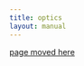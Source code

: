 ```yaml
---
title: optics
layout: manual
---
```


[page moved here](https://github.com/nortd/lasersaur/wiki/optics)

